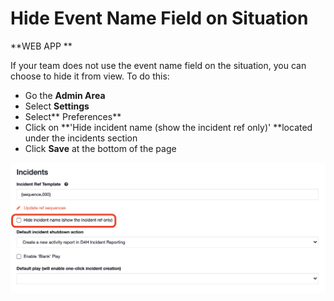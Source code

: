 # Hide Event Name Field on Situation

**WEB APP **

If your team does not use the event name field on the situation, you can choose to hide it from view. To do this:

* Go the **Admin Area**
* Select **Settings**
* Select** Preferences**
* Click on **'Hide incident name (show the incident ref only)' **located under the incidents section&#x20;
* Click **Save** at the bottom of the page&#x20;

![](<../../.gitbook/assets/Screen Shot 2021-10-11 at 2.19.26 PM.png>)

